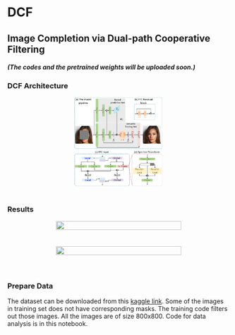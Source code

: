 # DCF

## Image Completion via Dual-path Cooperative Filtering  
##### (The codes and the pretrained weights will be uploaded soon.)



### DCF Architecture

<a href="http://tensorlayer.readthedocs.io">
<div align="center">
	<img src="Img/1.png" width="40%" height="40%"/>
</div>
</a> </pre> </pre> <br />


### Results


<a href="http://tensorlayer.readthedocs.io">
<div align="center">
	<img src="Img/2-1.png" width="75%" height="65%"/>
</div>
</a> <br /> <br />

<a href="http://tensorlayer.readthedocs.io">
<div align="center">
	<img src="Img/3.png" width="75%" height="65%"/>
</div>
</a> <br /> <br />



### Prepare Data

The dataset can be downloaded from this [kaggle link](https://www.kaggle.com/insaff/massachusetts-roads-dataset). Some of the images in training set does not have corresponding masks. The training code filters out those images. All the images are of size 800x800. Code for data analysis is in this notebook. 
  
